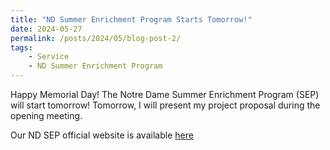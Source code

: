 ```yaml
---
title: "ND Summer Enrichment Program Starts Tomorrow!"
date: 2024-05-27
permalink: /posts/2024/05/blog-post-2/
tags:
    - Service
    - ND Summer Enrichment Program
---
```


Happy Memorial Day! The Notre Dame Summer Enrichment Program (SEP) will start tomorrow!
Tomorrow, I will present my project proposal during the opening meeting. 

Our ND SEP official website is available [here](https://sites.google.com/nd.edu/csesummer2024/home?authuser=0)